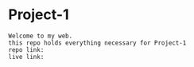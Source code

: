 # Project-1
	Welcome to my web.
	this repo holds everything necessary for Project-1
	repo link:
	live link:
